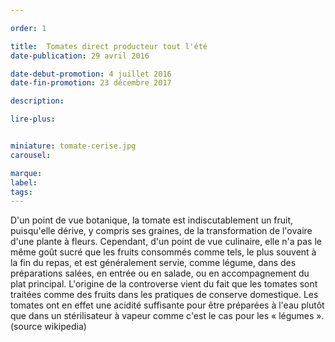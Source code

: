 ```yaml
---

order: 1

title:  Tomates direct producteur tout l'été
date-publication: 29 avril 2016

date-debut-promotion: 4 juillet 2016
date-fin-promotion: 23 décembre 2017

description: 

lire-plus: 


miniature: tomate-cerise.jpg
carousel: 

marque:
label: 
tags: 
---
```


<!--fin-excerpt-->
<!-- ******************************** -->
<!-- **** début contenu détaillé **** -->

D'un point de vue botanique, la tomate est indiscutablement un fruit, puisqu'elle dérive, y compris ses graines, de la transformation de l'ovaire d'une plante à fleurs. Cependant, d'un point de vue culinaire, elle n'a pas le même goût sucré que les fruits consommés comme tels, le plus souvent à la fin du repas, et est généralement servie, comme légume, dans des préparations salées, en entrée ou en salade, ou en accompagnement du plat principal. L'origine de la controverse vient du fait que les tomates sont traitées comme des fruits dans les pratiques de conserve domestique. Les tomates ont en effet une acidité suffisante pour être préparées à l'eau plutôt que dans un stérilisateur à vapeur comme c'est le cas pour les « légumes ».
(source wikipedia)

<!-- **** fin contenu détaillé **** -->
<!-- ****************************** -->




